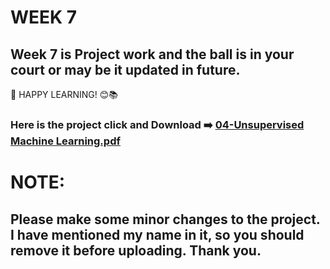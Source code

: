 # WEEK 7 
## Week 7 is Project work and the ball is in your court or may be it updated in future.
🌟 HAPPY LEARNING! 😊📚

### Here is the project click and Download ➡️ [04-Unsupervised Machine Learning.pdf](https://github.com/iamvikramkumar/ibm_machine_learning_coursera/files/13214858/04-Unsupervised.Machine.Learning.pdf)

# NOTE:
## Please make some minor changes to the project. I have mentioned my name in it, so you should remove it before uploading. Thank you.
